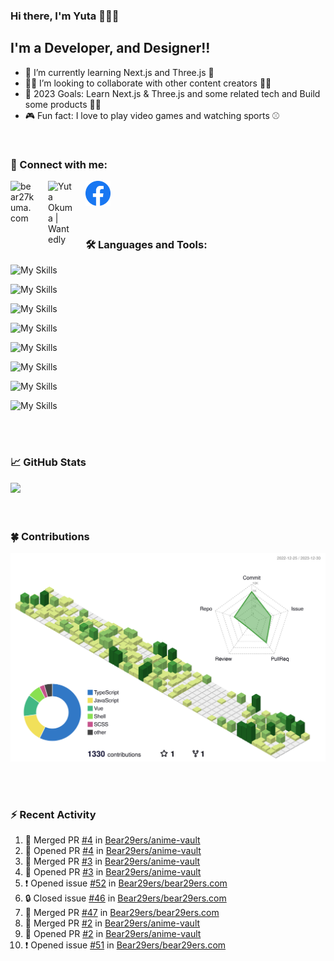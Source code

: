 ### Hi there, I'm Yuta 🤟🏻🐻

## I'm a Developer, and Designer!!

- 🌱 I’m currently learning Next.js and Three.js 🤣
- 👬🏻 I’m looking to collaborate with other content creators 👋🏻
- 🥅 2023 Goals: Learn Next.js & Three.js and some related tech and Build some products 💪🏻
- 🎮 Fun fact: I love to play video games and watching sports ⚾️

<br />

### :wave: Connect with me:

[<img align="left" alt="bear27kuma.com" width="40px" src="https://user-images.githubusercontent.com/39920490/156489586-f125813b-e344-46d6-9306-f5786684b976.jpg" style="margin-right: 20px;" />](https://bear29ers.github.io/)
[<img align="left" alt="Yuta Okuma | Wantedly" width="40px" src="https://user-images.githubusercontent.com/39920490/156489528-fdc520d6-10f1-43b6-8bf8-fadf8dcf1a90.jpg" style="margin-right: 20px;" />](https://www.wantedly.com/id/yuta_okuma_b)
[<img align="left" alt="Yuta Okuma | Facebook" width="40px" src="https://github.com/github/explore/blob/main/topics/facebook/facebook.png?raw=true" style="margin-right: 20px;" />](https://www.facebook.com/kumakuma1129/)

[//]: # '[<img align="left" alt="Yuta Okuma | Instagram" width="40px" src="https://github.com/github/explore/blob/main/topics/instagram/instagram.png?raw=true" />](https://www.instagram.com/bear_27earl/)'

<br />
<br />
<br />
<br />

### :hammer_and_wrench: Languages and Tools:

![My Skills](https://skillicons.dev/icons?i=html,css,sass,tailwind,bootstrap,js,ts)

![My Skills](https://skillicons.dev/icons?i=jquery,threejs,react,emotion,styledcomponents,materialui,nextjs)

![My Skills](https://skillicons.dev/icons?i=vercel,vue,nuxt,vite,nodejs,express,jest)

![My Skills](https://skillicons.dev/icons?i=regex,webpack,babel,php,laravel,mysql,sqlite)

![My Skills](https://skillicons.dev/icons?i=docker,git,github,githubactions,aws,gcp,firebase)

![My Skills](https://skillicons.dev/icons?i=vim,neovim,linux,bash,lua,markdown,svg)

![My Skills](https://skillicons.dev/icons?i=idea,vscode,atom,figma,xd,ps,ai)

![My Skills](https://skillicons.dev/icons?i=pr,ae,postman,sentry,codepen,stackoverflow,discord)

<br />
<br />

### :chart_with_upwards_trend: GitHub Stats

<div style="display: flex;">
    <a href="https://github.com/Bear29ers">
        <img height="220px;" src="https://github-readme-stats-bear29ers.vercel.app/api?username=Bear29ers&show_icons=true&theme=bear">
    </a>
</div>

<br />
<br />

### :four_leaf_clover: Contributions

![](./profile-3d-contrib/profile-green-animate.svg)

<br />
<br />

### :zap: Recent Activity

<!--START_SECTION:activity-->

1. 🎉 Merged PR [#4](https://github.com/Bear29ers/anime-vault/pull/4) in [Bear29ers/anime-vault](https://github.com/Bear29ers/anime-vault)
2. 💪 Opened PR [#4](https://github.com/Bear29ers/anime-vault/pull/4) in [Bear29ers/anime-vault](https://github.com/Bear29ers/anime-vault)
3. 🎉 Merged PR [#3](https://github.com/Bear29ers/anime-vault/pull/3) in [Bear29ers/anime-vault](https://github.com/Bear29ers/anime-vault)
4. 💪 Opened PR [#3](https://github.com/Bear29ers/anime-vault/pull/3) in [Bear29ers/anime-vault](https://github.com/Bear29ers/anime-vault)
5. ❗ Opened issue [#52](https://github.com/Bear29ers/bear29ers.com/issues/52) in [Bear29ers/bear29ers.com](https://github.com/Bear29ers/bear29ers.com)
6. 🔒 Closed issue [#46](https://github.com/Bear29ers/bear29ers.com/issues/46) in [Bear29ers/bear29ers.com](https://github.com/Bear29ers/bear29ers.com)
7. 🎉 Merged PR [#47](https://github.com/Bear29ers/bear29ers.com/pull/47) in [Bear29ers/bear29ers.com](https://github.com/Bear29ers/bear29ers.com)
8. 🎉 Merged PR [#2](https://github.com/Bear29ers/anime-vault/pull/2) in [Bear29ers/anime-vault](https://github.com/Bear29ers/anime-vault)
9. 💪 Opened PR [#2](https://github.com/Bear29ers/anime-vault/pull/2) in [Bear29ers/anime-vault](https://github.com/Bear29ers/anime-vault)
10. ❗ Opened issue [#51](https://github.com/Bear29ers/bear29ers.com/issues/51) in [Bear29ers/bear29ers.com](https://github.com/Bear29ers/bear29ers.com)

<!--END_SECTION:activity-->
